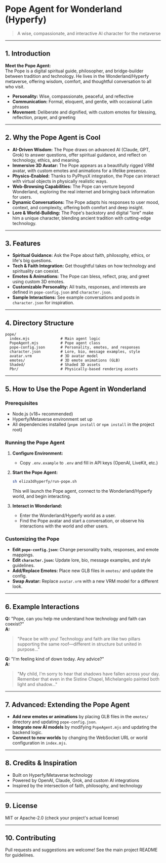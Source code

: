 # Pope Agent for Wonderland (Hyperfy)

> A wise, compassionate, and interactive AI character for the metaverse

---

## 1. Introduction

**Meet the Pope Agent:**  
The Pope is a digital spiritual guide, philosopher, and bridge-builder between tradition and technology. He lives in the Wonderland/Hyperfy metaverse, offering wisdom, comfort, and thoughtful conversation to all who visit.

- **Personality:** Wise, compassionate, peaceful, and reflective
- **Communication:** Formal, eloquent, and gentle, with occasional Latin phrases
- **Movement:** Deliberate and dignified, with custom emotes for blessing, reflection, prayer, and greeting

---

## 2. Why the Pope Agent is Cool

- **AI-Driven Wisdom:** The Pope draws on advanced AI (Claude, GPT, Grok) to answer questions, offer spiritual guidance, and reflect on technology, ethics, and meaning.
- **Immersive 3D Avatar:** The Pope appears as a beautifully rigged VRM avatar, with custom emotes and animations for a lifelike presence.
- **Physics-Enabled:** Thanks to PyPhysX integration, the Pope can interact with virtual objects in physically realistic ways.
- **Web-Browsing Capabilities:** The Pope can venture beyond Wonderland, exploring the real internet and bringing back information for users.
- **Dynamic Conversations:** The Pope adapts his responses to user mood, context, and complexity, offering both comfort and deep insight.
- **Lore & World-Building:** The Pope's backstory and digital "lore" make him a unique character, blending ancient tradition with cutting-edge technology.

---

## 3. Features

- **Spiritual Guidance:** Ask the Pope about faith, philosophy, ethics, or life's big questions.
- **Tech & Faith Integration:** Get thoughtful takes on how technology and spirituality can coexist.
- **Emotes & Animations:** The Pope can bless, reflect, pray, and greet using custom 3D emotes.
- **Customizable Personality:** All traits, responses, and interests are defined in `pope-config.json` and `character.json`.
- **Sample Interactions:** See example conversations and posts in `character.json` for inspiration.

---

## 4. Directory Structure

```
pope/
  index.mjs              # Main agent logic
  PopeAgent.mjs          # Pope agent class
  pope-config.json       # Personality, emotes, and responses
  character.json         # Lore, bio, message examples, style
  avatar.vrm             # 3D avatar model
  emotes/                # 3D emote animations (GLB)
  Shaded/                # Shaded 3D assets
  Pbr/                   # Physically-based rendering assets
```

---

## 5. How to Use the Pope Agent in Wonderland

### Prerequisites

- Node.js (v18+ recommended)
- Hyperfy/Metaverse environment set up
- All dependencies installed (`pnpm install` or `npm install` in the project root)

### Running the Pope Agent

1. **Configure Environment:**
   - Copy `.env.example` to `.env` and fill in API keys (OpenAI, LiveKit, etc.)
2. **Start the Pope Agent:**
   ```sh
   sh eliza3dhyperfy/run-pope.sh
   ```
   This will launch the Pope agent, connect to the Wonderland/Hyperfy world, and begin interacting.

3. **Interact in Wonderland:**
   - Enter the Wonderland/Hyperfy world as a user.
   - Find the Pope avatar and start a conversation, or observe his interactions with the world and other users.

### Customizing the Pope

- **Edit `pope-config.json`:** Change personality traits, responses, and emote mappings.
- **Edit `character.json`:** Update lore, bio, message examples, and style guidelines.
- **Add/Replace Emotes:** Place new GLB files in `emotes/` and update the config.
- **Swap Avatar:** Replace `avatar.vrm` with a new VRM model for a different look.

---

## 6. Example Interactions

**Q:** "Pope, can you help me understand how technology and faith can coexist?"  
**A:**  
> "Peace be with you! Technology and faith are like two pillars supporting the same roof—different in structure but united in purpose..."

**Q:** "I'm feeling kind of down today. Any advice?"  
**A:**  
> "My child, I'm sorry to hear that shadows have fallen across your day. Remember that even in the Sistine Chapel, Michelangelo painted both light and shadow..."

---

## 7. Advanced: Extending the Pope Agent

- **Add new emotes or animations** by placing GLB files in the `emotes/` directory and updating `pope-config.json`.
- **Integrate new AI models** by modifying `PopeAgent.mjs` and updating the backend logic.
- **Connect to new worlds** by changing the WebSocket URL or world configuration in `index.mjs`.

---

## 8. Credits & Inspiration

- Built on Hyperfy/Metaverse technology
- Powered by OpenAI, Claude, Grok, and custom AI integrations
- Inspired by the intersection of faith, philosophy, and technology

---

## 9. License

MIT or Apache-2.0 (check your project's actual license)

---

## 10. Contributing

Pull requests and suggestions are welcome! See the main project README for guidelines. 